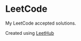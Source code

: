 # LeetCode
My LeetCode accepted solutions.

Created using [LeetHub](https://github.com/QasimWani/LeetHub)
